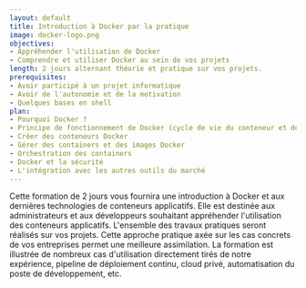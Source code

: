 ```yaml
---
layout: default
title: Introduction à Docker par la pratique
image: docker-logo.png
objectives:
- Appréhender l'utilisation de Docker
- Comprendre et utiliser Docker au sein de vos projets
length: 2 jours alternant théorie et pratique sur vos projets.
prerequisites:
- Avoir participé à un projet informatique
- Avoir de l'autonomie et de la motivation
- Quelques bases en shell
plan:
- Pourquoi Docker ?
- Principe de fonctionnement de Docker (cycle de vie du conteneur et découverte de l'API)
- Créer des conteneurs Docker
- Gérer des containers et des images Docker
- Orchestration des containers
- Docker et la sécurité
- L'intégration avec les autres outils du marché
---
```


Cette formation de 2 jours vous fournira une introduction à Docker et aux dernières technologies de conteneurs applicatifs.
Elle est destinée aux administrateurs et aux développeurs souhaitant appréhender l'utilisation des conteneurs applicatifs. L'ensemble des travaux pratiques seront réalisés sur vos projets. Cette approche pratique axée sur les cas concrets de vos entreprises permet une meilleure assimilation. La formation est illustrée de nombreux cas d'utilisation directement tirés de notre expérience, pipeline de déploiement continu, cloud privé, automatisation du poste de développement, etc.
